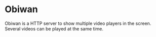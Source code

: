 # Obiwan

Obiwan is a HTTP server to show multiple video players in the screen.
Several videos can be played at the same time.
